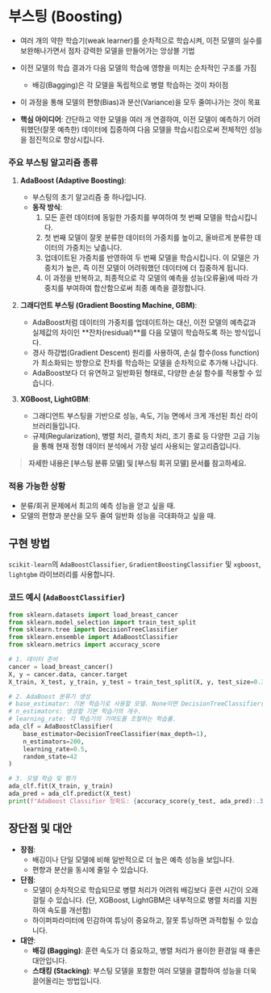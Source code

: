 # 부스팅 (Boosting)

- 여러 개의 약한 학습기(weak learner)를 순차적으로 학습시켜, 이전 모델의 실수를 보완해나가면서 점차 강력한 모델을 만들어가는 앙상블 기법
- 이전 모델의 학습 결과가 다음 모델의 학습에 영향을 미치는 순차적인 구조를 가짐
    - 배깅(Bagging)은 각 모델을 독립적으로 병렬 학습하는 것이 차이점
- 이 과정을 통해 모델의 편향(Bias)과 분산(Variance)을 모두 줄여나가는 것이 목표

- **핵심 아이디어**: 간단하고 약한 모델을 여러 개 연결하여, 이전 모델이 예측하기 어려워했던(잘못 예측한) 데이터에 집중하여 다음 모델을 학습시킴으로써 전체적인 성능을 점진적으로 향상시킵니다.

### 주요 부스팅 알고리즘 종류

1.  **AdaBoost (Adaptive Boosting)**:
    - 부스팅의 초기 알고리즘 중 하나입니다.
    - **동작 방식**:
        1. 모든 훈련 데이터에 동일한 가중치를 부여하여 첫 번째 모델을 학습시킵니다.
        2. 첫 번째 모델이 잘못 분류한 데이터의 가중치를 높이고, 올바르게 분류한 데이터의 가중치는 낮춥니다.
        3. 업데이트된 가중치를 반영하여 두 번째 모델을 학습시킵니다. 이 모델은 가중치가 높은, 즉 이전 모델이 어려워했던 데이터에 더 집중하게 됩니다.
        4. 이 과정을 반복하고, 최종적으로 각 모델의 예측을 성능(오류율)에 따라 가중치를 부여하여 합산함으로써 최종 예측을 결정합니다.

2.  **그래디언트 부스팅 (Gradient Boosting Machine, GBM)**:
    - AdaBoost처럼 데이터의 가중치를 업데이트하는 대신, 이전 모델의 예측값과 실제값의 차이인 **잔차(residual)**를 다음 모델이 학습하도록 하는 방식입니다.
    - 경사 하강법(Gradient Descent) 원리를 사용하여, 손실 함수(loss function)가 최소화되는 방향으로 잔차를 학습하는 모델을 순차적으로 추가해 나갑니다.
    - AdaBoost보다 더 유연하고 일반화된 형태로, 다양한 손실 함수를 적용할 수 있습니다.

3.  **XGBoost, LightGBM**:
    - 그래디언트 부스팅을 기반으로 성능, 속도, 기능 면에서 크게 개선된 최신 라이브러리들입니다.
    - 규제(Regularization), 병렬 처리, 결측치 처리, 조기 종료 등 다양한 고급 기능을 통해 현재 정형 데이터 분석에서 가장 널리 사용되는 알고리즘입니다.

> **자세한 내용은 [부스팅 분류 모델] 및 [부스팅 회귀 모델] 문서를 참고하세요.**

### 적용 가능한 상황
- 분류/회귀 문제에서 최고의 예측 성능을 얻고 싶을 때.
- 모델의 편향과 분산을 모두 줄여 일반화 성능을 극대화하고 싶을 때.

## 구현 방법
`scikit-learn`의 `AdaBoostClassifier`, `GradientBoostingClassifier` 및 `xgboost`, `lightgbm` 라이브러리를 사용합니다.

### 코드 예시 (`AdaBoostClassifier`)
```python
from sklearn.datasets import load_breast_cancer
from sklearn.model_selection import train_test_split
from sklearn.tree import DecisionTreeClassifier
from sklearn.ensemble import AdaBoostClassifier
from sklearn.metrics import accuracy_score

# 1. 데이터 준비
cancer = load_breast_cancer()
X, y = cancer.data, cancer.target
X_train, X_test, y_train, y_test = train_test_split(X, y, test_size=0.3, random_state=42, stratify=y)

# 2. AdaBoost 분류기 생성
# base_estimator: 기본 학습기로 사용할 모델. None이면 DecisionTreeClassifier(max_depth=1)가 사용됨.
# n_estimators: 생성할 기본 학습기의 개수.
# learning_rate: 각 학습기의 기여도를 조절하는 학습률.
ada_clf = AdaBoostClassifier(
    base_estimator=DecisionTreeClassifier(max_depth=1),
    n_estimators=200,
    learning_rate=0.5,
    random_state=42
)

# 3. 모델 학습 및 평가
ada_clf.fit(X_train, y_train)
ada_pred = ada_clf.predict(X_test)
print(f"AdaBoost Classifier 정확도: {accuracy_score(y_test, ada_pred):.3f}") # 0.953
```

## 장단점 및 대안
- **장점**:
    - 배깅이나 단일 모델에 비해 일반적으로 더 높은 예측 성능을 보입니다.
    - 편향과 분산을 동시에 줄일 수 있습니다.
- **단점**:
    - 모델이 순차적으로 학습되므로 병렬 처리가 어려워 배깅보다 훈련 시간이 오래 걸릴 수 있습니다. (단, XGBoost, LightGBM은 내부적으로 병렬 처리를 지원하여 속도를 개선함)
    - 하이퍼파라미터에 민감하여 튜닝이 중요하고, 잘못 튜닝하면 과적합될 수 있습니다.
- **대안**:
    - **배깅 (Bagging)**: 훈련 속도가 더 중요하고, 병렬 처리가 용이한 환경일 때 좋은 대안입니다.
    - **스태킹 (Stacking)**: 부스팅 모델을 포함한 여러 모델을 결합하여 성능을 더욱 끌어올리는 방법입니다.
